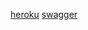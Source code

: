  [heroku](https://arcane-meadow-27804.herokuapp.com)
 [swagger](https://app.swaggerhub.com/apis/IamCyrek/Lab7/0.1)
